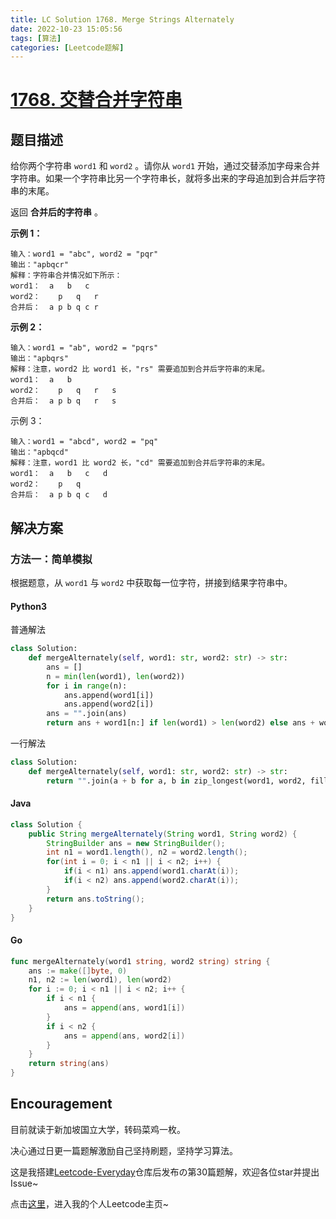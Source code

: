 ```yaml
---
title: LC Solution 1768. Merge Strings Alternately
date: 2022-10-23 15:05:56
tags: [算法]
categories: [Leetcode题解]
---
```


# [1768. 交替合并字符串](https://leetcode.cn/problems/merge-strings-alternately/)

## 题目描述

给你两个字符串 `word1` 和 `word2` 。请你从 `word1` 开始，通过交替添加字母来合并字符串。如果一个字符串比另一个字符串长，就将多出来的字母追加到合并后字符串的末尾。

返回 **合并后的字符串** 。

**示例 1：**

```
输入：word1 = "abc", word2 = "pqr"
输出："apbqcr"
解释：字符串合并情况如下所示：
word1：  a   b   c
word2：    p   q   r
合并后：  a p b q c r
```

**示例 2：**

```
输入：word1 = "ab", word2 = "pqrs"
输出："apbqrs"
解释：注意，word2 比 word1 长，"rs" 需要追加到合并后字符串的末尾。
word1：  a   b 
word2：    p   q   r   s
合并后：  a p b q   r   s
```

示例 3：

```
输入：word1 = "abcd", word2 = "pq"
输出："apbqcd"
解释：注意，word1 比 word2 长，"cd" 需要追加到合并后字符串的末尾。
word1：  a   b   c   d
word2：    p   q 
合并后：  a p b q c   d
```

## 解决方案

### 方法一：简单模拟

根据题意，从 `word1` 与 `word2` 中获取每一位字符，拼接到结果字符串中。

#### Python3

普通解法

```python
class Solution:
    def mergeAlternately(self, word1: str, word2: str) -> str:
        ans = []
        n = min(len(word1), len(word2))
        for i in range(n):
            ans.append(word1[i])
            ans.append(word2[i])
        ans = "".join(ans)
        return ans + word1[n:] if len(word1) > len(word2) else ans + word2[n:]
```

一行解法

```python
class Solution:
    def mergeAlternately(self, word1: str, word2: str) -> str:
        return "".join(a + b for a, b in zip_longest(word1, word2, fillvalue=""))
```

#### Java

```java
class Solution {
    public String mergeAlternately(String word1, String word2) {
        StringBuilder ans = new StringBuilder();
        int n1 = word1.length(), n2 = word2.length();
        for(int i = 0; i < n1 || i < n2; i++) {
            if(i < n1) ans.append(word1.charAt(i));
            if(i < n2) ans.append(word2.charAt(i));
        }
        return ans.toString();
    }
}
```

#### Go

```go
func mergeAlternately(word1 string, word2 string) string {
    ans := make([]byte, 0)
    n1, n2 := len(word1), len(word2)
    for i := 0; i < n1 || i < n2; i++ {
        if i < n1 {
            ans = append(ans, word1[i])
        }
        if i < n2 {
            ans = append(ans, word2[i])
        }
    }
    return string(ans)
}
```

## Encouragement

目前就读于新加坡国立大学，转码菜鸡一枚。

决心通过日更一篇题解激励自己坚持刷题，坚持学习算法。

这是我搭建[Leetcode-Everyday](https://github.com/ltyzzzxxx/Leetcode-Everyday)仓库后发布の第30篇题解，欢迎各位star并提出Issue~

点击[这里](https://leetcode.cn/u/ltyzzz/)，进入我的个人Leetcode主页~